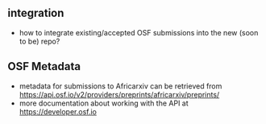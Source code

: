 ## integration
- how to integrate existing/accepted OSF submissions into the new (soon to be) repo?

## OSF Metadata
- metadata for submissions to Africarxiv can be retrieved from https://api.osf.io/v2/providers/preprints/africarxiv/preprints/ 
- more documentation about working with the API at https://developer.osf.io
